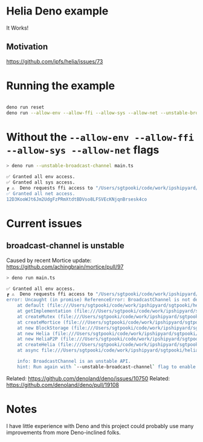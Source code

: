 # Helia Deno example

It Works!

## Motivation

https://github.com/ipfs/helia/issues/73

# Running the example

```bash

deno run reset
deno run --allow-env --allow-ffi --allow-sys --allow-net --unstable-broadcast-channel main.ts
```

# Without the `--allow-env --allow-ffi --allow-sys --allow-net` flags

```bash
> deno run --unstable-broadcast-channel main.ts

✅ Granted all env access.
✅ Granted all sys access.
┏ ⚠️  Deno requests ffi access to "/Users/sgtpooki/code/work/ipshipyard/sgtpooki/helia-deno/node_modules/.deno/node-datachannel@0.5.5/node_mod✅ Granted all ffi access.
✅ Granted all net access.
12D3KooWJt6Jm2UdgFzPRmXtdtBDVso8LFSVEcKNjqnBrsesk4co
```

# Current issues

## broadcast-channel is unstable

Caused by recent Mortice update: https://github.com/achingbrain/mortice/pull/97

```bash
> deno run main.ts

✅ Granted all env access.
┏ ⚠️  Deno requests ffi access to "/Users/sgtpooki/code/work/ipshipyard/sgtpooki/helia-deno/node_modules/.deno/@ipshipyard+node-datachannel@0.✅ Granted all ffi access.
error: Uncaught (in promise) ReferenceError: BroadcastChannel is not defined
    at default (file:///Users/sgtpooki/code/work/ipshipyard/sgtpooki/helia-deno/node_modules/.deno/mortice@3.3.1/node_modules/mortice/dist/src/node.js:24:25)
    at getImplementation (file:///Users/sgtpooki/code/work/ipshipyard/sgtpooki/helia-deno/node_modules/.deno/mortice@3.3.1/node_modules/mortice/dist/src/mortice.js:11:26)
    at createMutex (file:///Users/sgtpooki/code/work/ipshipyard/sgtpooki/helia-deno/node_modules/.deno/mortice@3.3.1/node_modules/mortice/dist/src/mortice.js:122:28)
    at createMortice (file:///Users/sgtpooki/code/work/ipshipyard/sgtpooki/helia-deno/node_modules/.deno/mortice@3.3.1/node_modules/mortice/dist/src/index.js:124:12)
    at new BlockStorage (file:///Users/sgtpooki/code/work/ipshipyard/sgtpooki/helia-deno/node_modules/.deno/@helia+utils@1.3.2/node_modules/@helia/utils/dist/src/storage.js:19:21)
    at new Helia (file:///Users/sgtpooki/code/work/ipshipyard/sgtpooki/helia-deno/node_modules/.deno/@helia+utils@1.3.2/node_modules/@helia/utils/dist/src/index.js:83:27)
    at new HeliaP2P (file:///Users/sgtpooki/code/work/ipshipyard/sgtpooki/helia-deno/node_modules/.deno/helia@5.4.2/node_modules/helia/dist/src/helia-p2p.js:5:9)
    at createHelia (file:///Users/sgtpooki/code/work/ipshipyard/sgtpooki/helia-deno/node_modules/.deno/helia@5.4.2/node_modules/helia/dist/src/index.js:32:19)
    at async file:///Users/sgtpooki/code/work/ipshipyard/sgtpooki/helia-deno/main.ts:4:15

    info: BroadcastChannel is an unstable API.
    hint: Run again with `--unstable-broadcast-channel` flag to enable this API.
```

Related: https://github.com/denoland/deno/issues/10750
Related: https://github.com/denoland/deno/pull/19108

# Notes

I have little experience with Deno and this project could probably use many improvements from more Deno-inclined folks.
